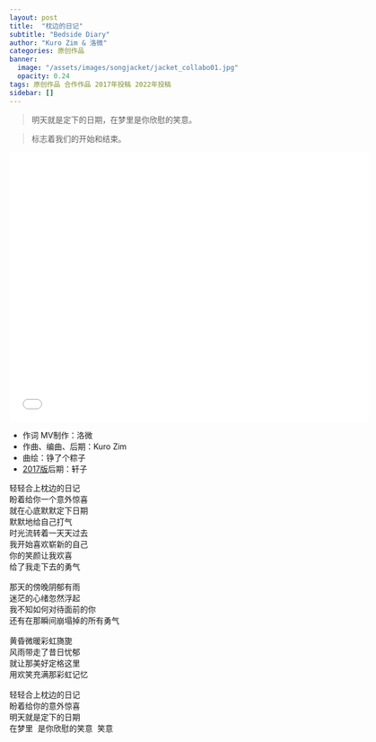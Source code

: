 ```yaml
---
layout: post
title:  "枕边的日记"
subtitle: "Bedside Diary"
author: "Kuro Zim & 洛微"
categories: 原创作品
banner: 
  image: "/assets/images/songjacket/jacket_collabo01.jpg"
  opacity: 0.24
tags: 原创作品 合作作品 2017年投稿 2022年投稿
sidebar: []
---
```


> 明天就是定下的日期，在梦里是你欣慰的笑意。

> 标志着我们的开始和结束。

<iframe src="//player.bilibili.com/player.html?bvid=BV1av4y1m7Bk" width="640" height="480" frameborder="0" scrolling="no" allowfullscreen></iframe>

* 作词 MV制作：洛微
* 作曲、编曲、后期：Kuro Zim
* 曲绘：铮了个粽子
* [2017版](https://www.bilibili.com/audio/au37572)后期：轩子 

<pre>
轻轻合上枕边的日记
盼着给你一个意外惊喜
就在心底默默定下日期
默默地给自己打气
时光流转着一天天过去
我开始喜欢崭新的自己
你的笑颜让我欢喜
给了我走下去的勇气

那天的傍晚阴郁有雨
迷茫的心绪忽然浮起
我不知如何对待面前的你
还有在那瞬间崩塌掉的所有勇气

黄昏微暖彩虹旖旎
风雨带走了昔日忧郁
就让那美好定格这里
用欢笑充满那彩虹记忆

轻轻合上枕边的日记
盼着给你的意外惊喜
明天就是定下的日期
在梦里 是你欣慰的笑意 笑意</pre>